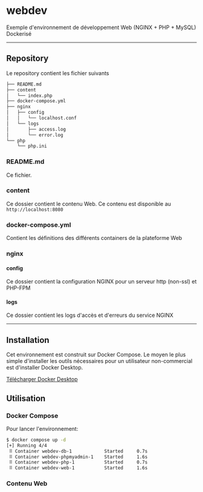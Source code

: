 # webdev

Exemple d'environnement de développement Web (NGINX + PHP + MySQL) Dockerisé

---

## Repository

Le repository contient les fichier suivants

```bash
├── README.md
├── content
│   └── index.php
├── docker-compose.yml
├── nginx
│   ├── config
│   │   └── localhost.conf
│   └── logs
│       ├── access.log
│       └── error.log
└── php
    └── php.ini
```

### README.md

Ce fichier.

### content

Ce dossier contient le contenu Web. Ce contenu est disponible au `http://localhost:8080`

### docker-compose.yml

Contient les définitions des différents containers de la plateforme Web

### nginx

#### config

Ce dossier contient la configuration NGINX pour un serveur http (non-ssl) et PHP-FPM

#### logs

Ce dossier contient les logs d'accès et d'erreurs du service NGINX

---

## Installation

Cet environnement est construit sur Docker Compose.
Le moyen le plus simple d'installer les outils nécessaires pour un utilisateur non-commercial est d'installer Docker Desktop.

[Télécharger Docker Desktop](https://www.docker.com/products/docker-desktop/)

## Utilisation

### Docker Compose

Pour lancer l'environnement:

```bash
$ docker compose up -d
[+] Running 4/4
 ⠿ Container webdev-db-1            Started     0.7s
 ⠿ Container webdev-phpmyadmin-1    Started     1.6s
 ⠿ Container webdev-php-1           Started     0.7s
 ⠿ Container webdev-web-1           Started     1.6s
```

### Contenu Web


